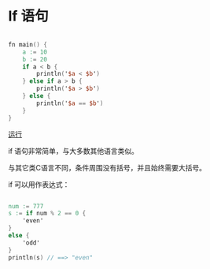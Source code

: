 # If 语句

```v

fn main() {
    a := 10 
    b := 20 
    if a < b { 
        println('$a < $b') 
    } else if a > b { 
        println('$a > $b') 
    } else { 
        println('$a == $b') 
    } 
}

```

[运行](https://vlang.io/play)

if 语句非常简单，与大多数其他语言类似。

与其它类C语言不同，条件周围没有括号，并且始终需要大括号。

if 可以用作表达式：

```v

num := 777
s := if num % 2 == 0 {
    'even'
}
else {
    'odd'
}
println(s) // ==> "even"

```